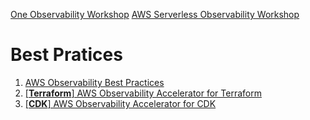 
[One Observability Workshop](https://catalog.workshops.aws/observability/en-US)
[AWS Serverless Observability Workshop](https://catalog.us-east-1.prod.workshops.aws/workshops/b3fc5f7a-ff34-41fa-a9f2-4cd9e093e6ff/en-US)

# Best Pratices

1. [AWS Observability Best Practices](https://aws-observability.github.io/observability-best-practices/)
1. [[**Terraform**] AWS Observability Accelerator for Terraform](https://aws-observability.github.io/terraform-aws-observability-accelerator/)
1. [[**CDK**] AWS Observability Accelerator for CDK](https://aws-observability.github.io/cdk-aws-observability-accelerator/)